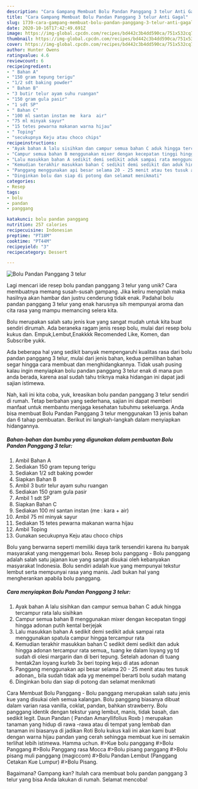 ```yaml
---
description: "Cara Gampang Membuat Bolu Pandan Panggang 3 telur Anti Gagal"
title: "Cara Gampang Membuat Bolu Pandan Panggang 3 telur Anti Gagal"
slug: 1739-cara-gampang-membuat-bolu-pandan-panggang-3-telur-anti-gagal
date: 2020-10-16T17:42:49.691Z
image: https://img-global.cpcdn.com/recipes/bd442c3b4dd590ca/751x532cq70/bolu-pandan-panggang-3-telur-foto-resep-utama.jpg
thumbnail: https://img-global.cpcdn.com/recipes/bd442c3b4dd590ca/751x532cq70/bolu-pandan-panggang-3-telur-foto-resep-utama.jpg
cover: https://img-global.cpcdn.com/recipes/bd442c3b4dd590ca/751x532cq70/bolu-pandan-panggang-3-telur-foto-resep-utama.jpg
author: Hunter Owens
ratingvalue: 4.6
reviewcount: 6
recipeingredient:
- " Bahan A"
- "150 gram tepung terigu"
- "1/2 sdt baking powder"
- " Bahan B"
- "3 butir telur ayam suhu ruangan"
- "150 gram gula pasir"
- "1 sdt SP"
- " Bahan C"
- "100 ml santan instan me  kara  air"
- "75 ml minyak sayur"
- "15 tetes pewarna makanan warna hijau"
- " Toping"
- "secukupnya Keju atau choco chips"
recipeinstructions:
- "Ayak bahan A lalu sisihkan dan campur semua bahan C aduk hingga tercampur rata lalu sisihkan"
- "Campur semua bahan B menggunakan mixer dengan kecepatan tinggi hingga adonan putih kental berjejak"
- "Lalu masukkan bahan A sedikit demi sedikit aduk sampai rata menggunakan spatula campur hingga tercampur rata"
- "Kemudian terakhir masukkan bahan C sedikit demi sedikit dan aduk hingga adonan tercampur rata semua,, tuang ke dalam loyang yg td sudah di olesi margarin dan di beri tepung. Setelah adonan di tuang hentak2an loyang kurleb 3x beri toping keju di atas adonan"
- "Panggang menggunakan api besar selama 20 - 25 menit atau tes tusuk adonan,, bila sudah tidak ada yg menempel berarti bolu sudah matang"
- "Dinginkan bolu dan siap di potong dan selamat menikmati"
categories:
- Resep
tags:
- bolu
- pandan
- panggang

katakunci: bolu pandan panggang 
nutrition: 257 calories
recipecuisine: Indonesian
preptime: "PT18M"
cooktime: "PT44M"
recipeyield: "3"
recipecategory: Dessert

---
```



![Bolu Pandan Panggang 3 telur](https://img-global.cpcdn.com/recipes/bd442c3b4dd590ca/751x532cq70/bolu-pandan-panggang-3-telur-foto-resep-utama.jpg)

Lagi mencari ide resep bolu pandan panggang 3 telur yang unik? Cara membuatnya memang susah-susah gampang. Jika keliru mengolah maka hasilnya akan hambar dan justru cenderung tidak enak. Padahal bolu pandan panggang 3 telur yang enak harusnya sih mempunyai aroma dan cita rasa yang mampu memancing selera kita.

Bolu merupakan salah satu jenis kue yang sangat mudah untuk kita buat sendiri dirumah. Ada beraneka ragam jenis resep bolu, mulai dari resep bolu kukus dan. Empuk,Lembut,Enakkkk Recomended Like, Komen, dan Subscribe yukk.

Ada beberapa hal yang sedikit banyak mempengaruhi kualitas rasa dari bolu pandan panggang 3 telur, mulai dari jenis bahan, kedua pemilihan bahan segar hingga cara membuat dan menghidangkannya. Tidak usah pusing kalau ingin menyiapkan bolu pandan panggang 3 telur enak di mana pun anda berada, karena asal sudah tahu triknya maka hidangan ini dapat jadi sajian istimewa.


Nah, kali ini kita coba, yuk, kreasikan bolu pandan panggang 3 telur sendiri di rumah. Tetap berbahan yang sederhana, sajian ini dapat memberi manfaat untuk membantu menjaga kesehatan tubuhmu sekeluarga. Anda bisa membuat Bolu Pandan Panggang 3 telur menggunakan 13 jenis bahan dan 6 tahap pembuatan. Berikut ini langkah-langkah dalam menyiapkan hidangannya.

<!--inarticleads1-->

##### Bahan-bahan dan bumbu yang digunakan dalam pembuatan Bolu Pandan Panggang 3 telur:

1. Ambil  Bahan A
1. Sediakan 150 gram tepung terigu
1. Sediakan 1/2 sdt baking powder
1. Siapkan  Bahan B
1. Ambil 3 butir telur ayam suhu ruangan
1. Sediakan 150 gram gula pasir
1. Ambil 1 sdt SP
1. Siapkan  Bahan C
1. Sediakan 100 ml santan instan (me : kara + air)
1. Ambil 75 ml minyak sayur
1. Sediakan 15 tetes pewarna makanan warna hijau
1. Ambil  Toping
1. Gunakan secukupnya Keju atau choco chips


Bolu yang berwarna seperti memiliki daya tarik tersendiri karena itu banyak masyarakat yang menggemari bolu. Resep bolu panggang - Bolu panggang adalah salah satu jajanan kue yang sangat disukai oleh kebanyakan masyarakat Indonesia. Bolu sendiri adalah kue yang mempunyai tekstur lembut serta mempunyai rasa yang manis. Jadi bukan hal yang mengherankan apabila bolu panggang. 

<!--inarticleads2-->

##### Cara menyiapkan Bolu Pandan Panggang 3 telur:

1. Ayak bahan A lalu sisihkan dan campur semua bahan C aduk hingga tercampur rata lalu sisihkan
1. Campur semua bahan B menggunakan mixer dengan kecepatan tinggi hingga adonan putih kental berjejak
1. Lalu masukkan bahan A sedikit demi sedikit aduk sampai rata menggunakan spatula campur hingga tercampur rata
1. Kemudian terakhir masukkan bahan C sedikit demi sedikit dan aduk hingga adonan tercampur rata semua,, tuang ke dalam loyang yg td sudah di olesi margarin dan di beri tepung. Setelah adonan di tuang hentak2an loyang kurleb 3x beri toping keju di atas adonan
1. Panggang menggunakan api besar selama 20 - 25 menit atau tes tusuk adonan,, bila sudah tidak ada yg menempel berarti bolu sudah matang
1. Dinginkan bolu dan siap di potong dan selamat menikmati


Cara Membuat Bolu Panggang - Bolu panggang merupakan salah satu jenis kue yang disukai oleh semua kalangan. Bolu panggang biasanya dibuat dalam varian rasa vanilla, coklat, pandan, bahkan strawberry. Bolu panggang identik dengan tekstur yang lembut, manis, tidak basah, dan sedikit legit. Daun Pandan ( Pandan Amaryllifolius Roxb ) merupakan tanaman yang hidup di rawa -rawa atau di tempat yang lembab dan tanaman ini biasanya di jadikan Roti Bolu kukus kali ini akan kami buat dengan warna hijau pandan yang cerah sehingga membuat kue ini semakin terlihat lebih istimewa. Hamma uchun. #&gt;Kue bolu panggang #&gt;Bolu Panggang #&gt;Bolu Panggang rasa Mocca #&gt;Bolu pisang panggang #&gt;Bolu pisang muli panggang (magiccom) #&gt;Bolu Pandan Lembut (Panggang Cetakan Kue Lumpur) #&gt;Bolu Pisang. 

Bagaimana? Gampang kan? Itulah cara membuat bolu pandan panggang 3 telur yang bisa Anda lakukan di rumah. Selamat mencoba!
